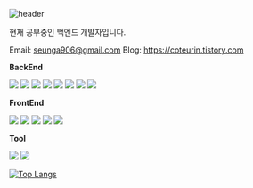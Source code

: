 ![header](https://capsule-render.vercel.app/api?type=waving&height=200&&color=0:F8B195,50:F67280,100:C06C84&text=sele906_hub&fontSize=50&fontAlign=50&fontAlignY=35&fontColor=ffffff)

현재 공부중인 백엔드 개발자입니다.

Email: seunga906@gmail.com
Blog: https://coteurin.tistory.com

**BackEnd**

<img src="https://img.shields.io/badge/springboot 3.2.3-6DB33F?style=for-the-badge&logo=spring&logoColor=white"> 
<img src="https://img.shields.io/badge/java 17-007396?style=for-the-badge&logo=java&logoColor=white"> 
<img src="https://img.shields.io/badge/jsp-F7DF1E?style=for-the-badge&logo=jsp&logoColor=black"> 
<img src="https://img.shields.io/badge/mysql 8.3.0-4479A1?style=for-the-badge&logo=mysql&logoColor=white"> 
<img src="https://img.shields.io/badge/mybatis-02303A?style=for-the-badge&logo=mybatis&logoColor=white"> 
<img src="https://img.shields.io/badge/apache tomcat 10.0-F8DC75?style=for-the-badge&logo=apachetomcat&logoColor=white"> 
<img src="https://img.shields.io/badge/gradle-02303A?style=for-the-badge&logo=gradle&logoColor=white"> 
<img src="https://img.shields.io/badge/linux-FCC624?style=for-the-badge&logo=linux&logoColor=black">
  
**FrontEnd**

<img src="https://img.shields.io/badge/html5-E34F26?style=for-the-badge&logo=html5&logoColor=white"> 
<img src="https://img.shields.io/badge/css3-1572B6?style=for-the-badge&logo=css3&logoColor=white"> 
<img src="https://img.shields.io/badge/javascript-F7DF1E?style=for-the-badge&logo=javascript&logoColor=black"> 
<img src="https://img.shields.io/badge/jquery-0769AD?style=for-the-badge&logo=jquery&logoColor=white"> 
<img src="https://img.shields.io/badge/bootstrap-7952B3?style=for-the-badge&logo=bootstrap&logoColor=white">

**Tool**

<img src="https://img.shields.io/badge/intellijidea-181717?style=for-the-badge&logo=intellijidea&logoColor=white"> 
<img src="https://img.shields.io/badge/github-181717?style=for-the-badge&logo=github&logoColor=white">

[![Top Langs](https://github-readme-stats.vercel.app/api/top-langs/?username=sele906&layout=compact)](https://github.com/sele906/github-readme-stats)

<div align="center">
  
</div>

<!--
**sele906/sele906** is a ✨ _special_ ✨ repository because its `README.md` (this file) appears on your GitHub profile.

Here are some ideas to get you started:

- 🔭 I’m currently working on ...
- 🌱 I’m currently learning ...
- 👯 I’m looking to collaborate on ...
- 🤔 I’m looking for help with ...
- 💬 Ask me about ...
- 📫 How to reach me: ...
- 😄 Pronouns: ...
- ⚡ Fun fact: ...
-->
